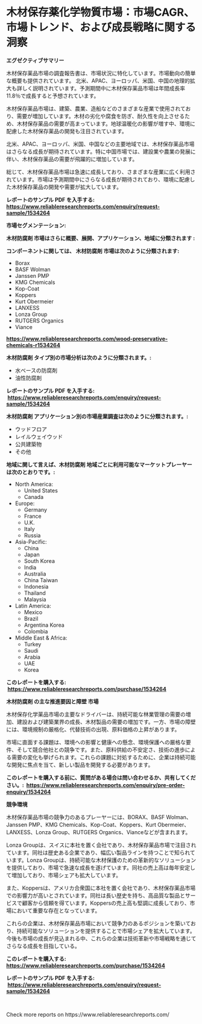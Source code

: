 <p><h1>木材保存薬化学物質市場：市場CAGR、市場トレンド、および成長戦略に関する洞察</h1></p><p><strong>エグゼクティブサマリー</strong></p>
<p><p>木材保存薬品市場の調査報告書は、市場状況に特化しています。市場動向の簡単な概要も提供されています。 北米、APAC、ヨーロッパ、米国、中国の地理的拡大も詳しく説明されています。予測期間中に木材保存薬品市場は年間成長率11.8％で成長すると予想されています。</p><p>木材保存薬品市場は、建築、農業、造船などのさまざまな産業で使用されており、需要が増加しています。木材の劣化や腐食を防ぎ、耐久性を向上させるため、木材保存薬品の需要が高まっています。地球温暖化の影響が増す中、環境に配慮した木材保存薬品の開発も注目されています。</p><p>北米、APAC、ヨーロッパ、米国、中国などの主要地域では、木材保存薬品市場はさらなる成長が期待されています。特に中国市場では、建設業や農業の発展に伴い、木材保存薬品の需要が飛躍的に増加しています。</p><p>総じて、木材保存薬品市場は急速に成長しており、さまざまな産業に広く利用されています。市場は予測期間中にさらなる成長が期待されており、環境に配慮した木材保存薬品の開発や需要が拡大しています。</p></p>
<p><strong>レポートのサンプル PDF を入手する: <a href="https://www.reliableresearchreports.com/enquiry/request-sample/1534264">https://www.reliableresearchreports.com/enquiry/request-sample/1534264</a></strong></p>
<p><strong>市場セグメンテーション:</strong></p>
<p><strong> 木材防腐剤 市場はさらに概要、展開、アプリケーション、地域に分類されます :</strong></p>
<p><strong>コンポーネントに関しては、 木材防腐剤 市場は次のように分類されます: &nbsp;</strong></p>
<p><ul><li>Borax</li><li>BASF Wolman</li><li>Janssen PMP</li><li>KMG Chemicals</li><li>Kop-Coat</li><li>Koppers</li><li>Kurt Obermeier</li><li>LANXESS</li><li>Lonza Group</li><li>RUTGERS Organics</li><li>Viance</li></ul></p>
<p><strong><a href="https://www.reliableresearchreports.com/wood-preservative-chemicals-r1534264">https://www.reliableresearchreports.com/wood-preservative-chemicals-r1534264</a></strong></p>
<p><strong> 木材防腐剤 タイプ別の市場分析は次のように分類されます。:</strong></p>
<p><ul><li>水ベースの防腐剤</li><li>油性防腐剤</li></ul></p>
<p><strong>レポートのサンプル PDF を入手する: &nbsp;<a href="https://www.reliableresearchreports.com/enquiry/request-sample/1534264">https://www.reliableresearchreports.com/enquiry/request-sample/1534264</a></strong></p>
<p><strong> 木材防腐剤 アプリケーション別の市場産業調査は次のように分類されます。:</strong></p>
<p><ul><li>ウッドフロア</li><li>レイルウェイウッド</li><li>公共建築物</li><li>その他</li></ul></p>
<p><strong>地域に関して言えば、木材防腐剤 地域ごとに利用可能なマーケットプレーヤーは次のとおりです。:</strong></p>
<p><ul>
    <li>
        North America:
        <ul>
            <li>United States</li>
            <li>Canada</li>
        </ul>
    </li>
    <li>
        Europe:
        <ul>
            <li>Germany</li>
            <li>France</li>
            <li>U.K.</li>
            <li>Italy</li>
            <li>Russia</li>
        </ul>
    </li>
    <li>
        Asia-Pacific:
        <ul>
            <li>China</li>
            <li>Japan</li>
            <li>South Korea</li>
            <li>India</li>
            <li>Australia</li>
            <li>China Taiwan</li>
            <li>Indonesia</li>
            <li>Thailand</li>
            <li>Malaysia</li>
        </ul>
    </li>
    <li>
        Latin America:
        <ul>
            <li>Mexico</li>
            <li>Brazil</li>
            <li>Argentina Korea</li>
            <li>Colombia</li>
        </ul>
    </li>
    <li>
        Middle East & Africa:
        <ul>
            <li>Turkey</li>
            <li>Saudi</li>
            <li>Arabia</li>
            <li>UAE</li>
            <li>Korea</li>
        </ul>
    </li>
    </ul></p>
<p><strong>このレポートを購入する: &nbsp;<a href="https://www.reliableresearchreports.com/purchase/1534264">https://www.reliableresearchreports.com/purchase/1534264</a></strong></p>
<p><strong>木材防腐剤 の主な推進要因と障壁 市場</strong></p>
<p><p>木材保存化学薬品市場の主要なドライバーは、持続可能な林業管理の需要の増加、建設および建築業界の成長、木材製品の需要の増加です。一方、市場の障壁には、環境規制の厳格化、代替技術の出現、原料価格の上昇があります。</p><p>市場に直面する課題は、環境への影響と健康への懸念、環境保護への厳格な要件、そして競合他社との競争です。また、原料供給の不安定さ、技術の進歩による需要の変化も挙げられます。これらの課題に対処するために、企業は持続可能な開発に焦点を当て、新しい製品を開発する必要があります。</p></p>
<p><strong>このレポートを購入する前に、質問がある場合は問い合わせるか、共有してください。:&nbsp; <a href="https://www.reliableresearchreports.com/enquiry/pre-order-enquiry/1534264">https://www.reliableresearchreports.com/enquiry/pre-order-enquiry/1534264</a></strong></p>
<p><strong>競争環境</strong></p>
<p><p>木材保存薬品市場の競争力のあるプレーヤーには、BORAX、BASF Wolman、Janssen PMP、KMG Chemicals、Kop-Coat、Koppers、Kurt Obermeier、LANXESS、Lonza Group、RUTGERS Organics、Vianceなどが含まれます。</p><p>Lonza Groupは、スイスに本社を置く会社であり、木材保存薬品市場で注目されています。同社は歴史ある企業であり、幅広い製品ラインを持つことで知られています。Lonza Groupは、持続可能な木材保護のための革新的なソリューションを提供しており、市場で急速な成長を遂げています。同社の売上高は毎年安定して増加しており、市場シェアも拡大しています。</p><p>また、Koppersは、アメリカ合衆国に本社を置く会社であり、木材保存薬品市場での影響力が高いとされています。同社は長い歴史を持ち、高品質な製品とサービスで顧客から信頼を得ています。Koppersの売上高も堅調に成長しており、市場において重要な存在となっています。</p><p>これらの企業は、木材保存薬品市場において競争力のあるポジションを築いており、持続可能なソリューションを提供することで市場シェアを拡大しています。今後も市場の成長が見込まれる中、これらの企業は技術革新や市場戦略を通じてさらなる成長を目指している。</p></p>
<p><strong>このレポートを購入する: &nbsp; <a href="https://www.reliableresearchreports.com/purchase/1534264">https://www.reliableresearchreports.com/purchase/1534264</a></strong></p>
<p><strong>レポートのサンプル PDF を入手する: &nbsp;<a href="https://www.reliableresearchreports.com/enquiry/request-sample/1534264">https://www.reliableresearchreports.com/enquiry/request-sample/1534264</a></strong><strong></strong></p>
<p>&nbsp;</p>
<p>Check more reports on https://www.reliableresearchreports.com/</p>